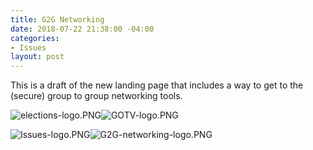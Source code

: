 ```yaml
---
title: G2G Networking
date: 2018-07-22 21:38:00 -04:00
categories:
- Issues
layout: post
---
```


This is a draft of the new landing page that includes a way to get to the (secure) group to group networking tools.

![elections-logo.PNG](/uploads/elections-logo.PNG)![GOTV-logo.PNG](/uploads/GOTV-logo.PNG)

![Issues-logo.PNG](/uploads/Issues-logo.PNG)![G2G-networking-logo.PNG](/uploads/G2G-networking-logo.PNG)